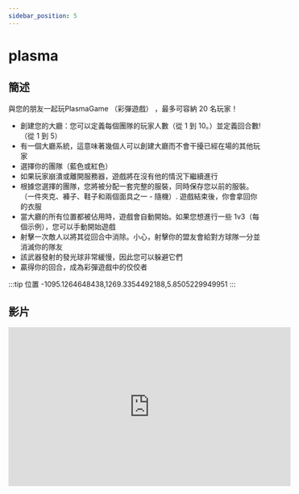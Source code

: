 ```yaml
---
sidebar_position: 5
---
```


# plasma

## 簡述

與您的朋友一起玩PlasmaGame （彩彈遊戲） ，最多可容納 20 名玩家！

- 創建您的大廳：您可以定義每個團隊的玩家人數（從 1 到 10。）並定義回合數!（從 1 到 5）
- 有一個大廳系統，這意味著幾個人可以創建大廳而不會干擾已經在場的其他玩家
- 選擇你的團隊（藍色或紅色）
- 如果玩家崩潰或離開服務器，遊戲將在沒有他的情況下繼續進行
- 根據您選擇的團隊，您將被分配一套完整的服裝，同時保存您以前的服裝。（一件夾克、褲子、鞋子和兩個面具之一 - 隨機）. 遊戲結束後，你會拿回你的衣服
- 當大廳的所有位置都被佔用時，遊戲會自動開始。如果您想進行一些 1v3（每個示例），您可以手動開始遊戲
- 射擊一次敵人以將其從回合中消除。小心，射擊你的盟友會給對方球隊一分並消滅你的隊友
- 該武器發射的發光球非常緩慢，因此您可以躲避它們
- 贏得你的回合，成為彩彈遊戲中的佼佼者

:::tip 位置
-1095.1264648438,1269.3354492188,5.8505229949951
:::

## 影片

<iframe width="560" height="315" src="https://www.youtube.com/embed/2L0JAXAFORk" title="YouTube video player" frameborder="0" allow="accelerometer; autoplay; clipboard-write; encrypted-media; gyroscope; picture-in-picture" allowfullscreen></iframe>
